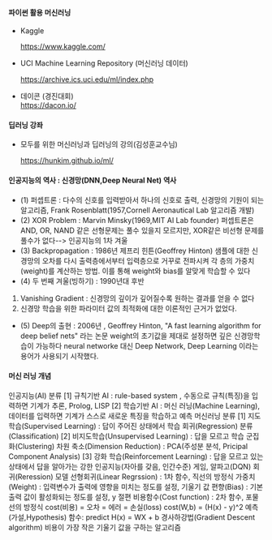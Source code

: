 #### 파이썬 활용 머신러닝


- Kaggle

    https://www.kaggle.com/


- UCI Machine Learning Repository (머신러닝 데이터)
    
    https://archive.ics.uci.edu/ml/index.php
    
    
- 데이콘 (경진대회)   
    https://dacon.io/
    
    
#### 딥러닝 강좌  

- 모두를 위한 머신러닝과 딥러닝의 강의(김성훈교수님)

    https://hunkim.github.io/ml/

#### 
#### 인공지능의 역사 : 신경망(DNN,Deep Neural Net) 역사
* (1) 퍼셉트론 : 다수의 신호를 입력받아서 하나의 신호로 출력, 신경망의 기원이 되는 알고리즘,
Frank Rosenblatt(1957,Cornell Aeronautical Lab 알고리즘 개발)
* (2) XOR Problem : Marvin Minsky(1969,MIT AI Lab founder)
퍼셉트론은 AND, OR, NAND 같은 선형문제는 풀수 있을지 모르지만, XOR같은 비선형 문제를 풀수가 없다--> 인공지능의 1차 겨울
* (3) Backpropagation : 1986년 제프리 힌튼(Geoffrey Hinton)
샘플에 대한 신경망의 오차를 다시 출력층에서부터 입력층으로 거꾸로 전파시켜 각 층의 가중치(weight)를 계산하는 방법. 이를 통해 weight와 bias를 알맞게 학습할 수 있다
* (4) 두 번째 겨울(빙하기) : 1990년대 후반
1. Vanishing Gradient : 신경망의 깊이가 깊어질수록 원하는 결과를 얻을 수 없다
2. 신경망 학습을 위한 파라미터 값의 최적화에 대한 이론적인 근거가 없었다.
* (5) Deep의 출현 : 2006년 , Geoffrey Hinton, "A fast learning algorithm for deep belief nets" 라는 논문
weight의 초기값을 제대로 설정하면 깊은 신경망학습이 가능하다 neural networke 대신 Deep Network, Deep Learning 이라는 용어가 사용되기 시작했다.



####
#### 머신 러닝 개념
인공지능(AI) 분류
[1] 규칙기반 AI : rule-based system , 수동으로 규칙(특징)을 입력하면 기계가 추론, Prolog, LISP
[2] 학습기반 AI : 머신 러닝(Machine Learning), 데이터를 입력하면 기계가 스스로 새로운 특징을 학습하고 예측
머신러닝 분류
[1] 지도학습(Supervised Learning) : 답이 주어진 상태에서 학습
회귀(Regression)
분류(Classification)
[2] 비지도학습(Unsupervised Learning) : 답을 모르고 학습
군집화(Clustering)
차원 축소(Dimension Reduction) : PCA(주성분 분석, Pricipal Component Analysis)
[3] 강화 학습(Reinforcement Learning) : 답을 모르고 있는 상태에서 답을 알아가는 강한 인공지능(자아를 갖음, 인간수준)
게임, 알파고(DQN)
회귀(Reression) 모델
선형회귀(Linear Regrssion) : 1차 함수, 직선의 방정식
가중치(Weight) : 입력변수가 출력에 영향을 미치는 정도를 설정, 기울기 값
편향(Bias) : 기본 출력 값이 활성화되는 정도를 설정, y 절편
비용함수(Cost function) : 2차 함수, 포물선의 방정식
cost(비용) = 오차 = 에러 = 손실(loss)
cost(W,b) = (H(x) - y)^2
예측(가설,Hypothesis) 함수: predict
H(x) = WX + b
경사하강법(Gradient Descent algorithm)
비용이 가장 작은 기울기 값을 구하는 알고리즘

